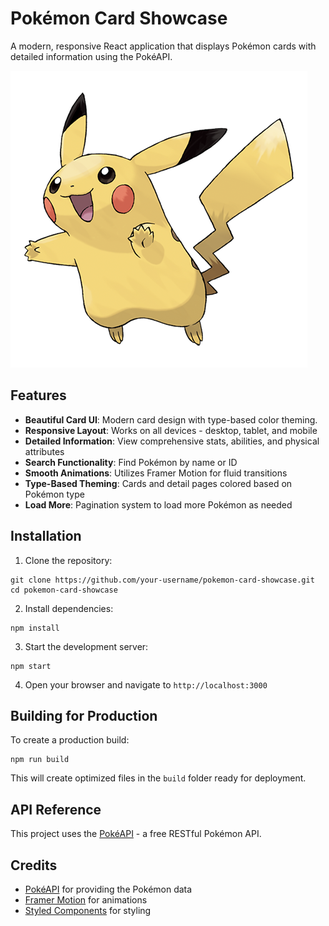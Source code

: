 # Pokémon Card Showcase

A modern, responsive React application that displays Pokémon cards with detailed information using the PokéAPI.

![Pokemon Card Showcase](https://raw.githubusercontent.com/PokeAPI/sprites/master/sprites/pokemon/other/official-artwork/25.png)

## Features

- **Beautiful Card UI**: Modern card design with type-based color theming.
- **Responsive Layout**: Works on all devices - desktop, tablet, and mobile
- **Detailed Information**: View comprehensive stats, abilities, and physical attributes
- **Search Functionality**: Find Pokémon by name or ID
- **Smooth Animations**: Utilizes Framer Motion for fluid transitions
- **Type-Based Theming**: Cards and detail pages colored based on Pokémon type
- **Load More**: Pagination system to load more Pokémon as needed

## Installation

1. Clone the repository:
```
git clone https://github.com/your-username/pokemon-card-showcase.git
cd pokemon-card-showcase
```

2. Install dependencies:
```
npm install
```

3. Start the development server:
```
npm start
```

4. Open your browser and navigate to `http://localhost:3000`

## Building for Production

To create a production build:

```
npm run build
```

This will create optimized files in the `build` folder ready for deployment.

## API Reference

This project uses the [PokéAPI](https://pokeapi.co/) - a free RESTful Pokémon API.

## Credits

- [PokéAPI](https://pokeapi.co/) for providing the Pokémon data
- [Framer Motion](https://www.framer.com/motion/) for animations
- [Styled Components](https://styled-components.com/) for styling
